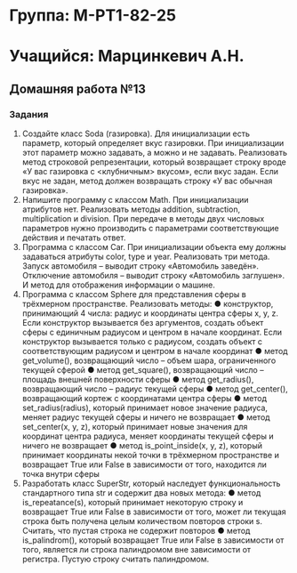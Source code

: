 # Группа: M-PT1-82-25
# Учащийся: Марцинкевич А.Н.
## Домашняя работа №13

### Задания
1. Создайте класс Soda (газировка). Для инициализации 
есть параметр, который определяет вкус газировки. При 
инициализации этот параметр можно задавать, а можно и не 
задавать. Реализовать метод строковой репрезентации, 
который возвращает строку вроде «У вас газировка с 
<клубничным> вкусом», если вкус задан. Если вкус не задан, 
метод должен возвращать строку «У вас обычная газировка». 
2. Напишите программу с классом Math. При 
инициализации атрибутов нет. Реализовать методы addition, 
subtraction, multiplication и division. При передаче в методы 
двух числовых параметров нужно производить с 
параметрами соответствующие действия и печатать ответ. 
3. Программа с классом Car. При инициализации объекта 
ему должны задаваться атрибуты color, type и year. 
Реализовать три метода. Запуск автомобиля – выводит строку 
«Автомобиль заведён». Отключение автомобиля – выводит 
строку «Автомобиль заглушен». И метод для отображения 
информации о машине. 
4. Программа с классом Sphere для представления сферы 
в трёхмерном пространстве. Реализовать методы:
● конструктор, принимающий 4 числа: радиус и координаты 
центра сферы x, y, z. Если конструктор вызывается без 
аргументов, создать объект сферы с единичным радиусом 
и центром в начале координат. Если конструктор 
вызывается только с радиусом, создать объект с 
соответствующим радиусом и центром в начале 
координат
● метод get_volume(), возвращающий число – объем шара, 
ограниченного текущей сферой
● метод get_square(), возвращающий число – площадь 
внешней поверхности сферы
● метод get_radius(), возвращающий число – радиус текущей 
сферы
● метод get_center(), возвращающий кортеж с координатами 
центра сферы
● метод set_radius(radius), который принимает новое 
значение радиуса, меняет радиус текущей сферы и ничего 
не возвращает
● метод set_center(x, y, z), который принимает новые 
значения для координат центра радиуса, меняет 
координаты текущей сферы и ничего не возвращает
● метод is_point_inside(x, y, z), который принимает 
координаты некой точки в трёхмерном пространстве и 
возвращает True или False в зависимости от того, 
находится ли точка внутри сферы
5. Разработать класс SuperStr, который наследует 
функциональность стандартного типа str и содержит два 
новых метода: 
● метод is_repeatance(s), который принимает некоторую 
строку и возвращает True или False в зависимости от того, 
может ли текущая строка быть получена целым 
количеством повторов строки s. Считать, что пустая 
строка не содержит повторов
● метод is_palindrom(), который возвращает True или False в 
зависимости от того, является ли строка палиндромом вне 
зависимости от регистра. Пустую строку считать 
палиндромом.
